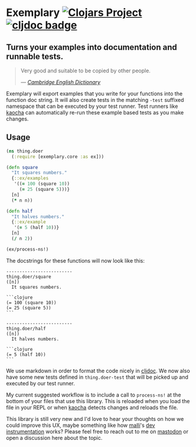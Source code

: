 # Exemplary [![Clojars Project](https://img.shields.io/clojars/v/uk.me.oli/exemplary.svg)](https://clojars.org/uk.me.oli/exemplary) [![cljdoc badge](https://cljdoc.org/badge/uk.me.oli/exemplary)](https://cljdoc.org/d/uk.me.oli/exemplary)

## Turns your examples into documentation and runnable tests.

> Very good and suitable to be copied by other people.
>
> &mdash; <cite>[Cambridge English Dictionary][dict-def]</cite>

Exemplary will export examples that you write for your functions into the function doc string. It will also create tests in the matching `-test` suffixed namespace that can be executed by your test runner. Test runners like [kaocha][] can automatically re-run these example based tests as you make changes.

## Usage

```clojure
(ns thing.doer
  (:require [exemplary.core :as ex]))

(defn square
  "It squares numbers."
  {::ex/examples
   '((= 100 (square 10))
     (= 25 (square 5)))}
  [n]
  (* n n))

(defn half
  "It halves numbers."
  {::ex/example
   '(= 5 (half 10))}
  [n]
  (/ n 2))

(ex/process-ns!)
```

The docstrings for these functions will now look like this:

````
-------------------------
thing.doer/square
([n])
  It squares numbers.

```clojure
(= 100 (square 10))
(= 25 (square 5))
```

-------------------------
thing.doer/half
([n])
  It halves numbers.

```clojure
(= 5 (half 10))
```
````

We use markdown in order to format the code nicely in [cljdoc][]. We now also have some new tests defined in `thing.doer-test` that will be picked up and executed by our test runner.

My current suggested workflow is to include a call to `process-ns!` at the bottom of your files that use this library. This is reloaded when you load the file in your REPL or when [kaocha][] detects changes and reloads the file.

This library is still very new and I'd love to hear your thoughts on how we could improve this UX, maybe something like how [malli][]'s [dev instrumentation][malli-dev-inst] works? Please feel free to reach out to me on [mastodon][] or open a discussion here about the topic.

[dict-def]: https://dictionary.cambridge.org/dictionary/english/exemplary
[kaocha]: https://github.com/lambdaisland/kaocha
[malli-dev-inst]: https://github.com/metosin/malli/blob/master/docs/function-schemas.md#development-instrumentation
[malli]: https://github.com/metosin/malli
[mastodon]: https://mastodon.social/@Olical
[cljdoc]: https://cljdoc.org/
